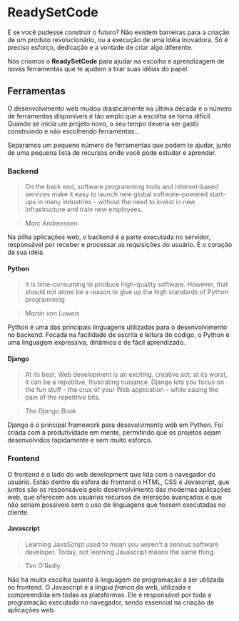 # ReadySetCode

E se você pudesse construir o futuro? Não existem barreiras para a criação de um produto
revolucionário, ou a execução de uma idéia inovadora. Só é preciso esforço, dedicação e a
vontade de criar algo diferente.

Nós criamos o **ReadySetCode** para ajudar na escolha e aprendizagem de novas ferramentas que te
ajudem a tirar suas idéias do papel.

## Ferramentas
O desenvolvimento web mudou drasticamente na última década e o número de ferramentas disponíveis
é tão amplo que a escolha se torna difícil. Quando se inicia um projeto novo, o seu tempo
deveria ser gasto construindo e não escolhendo ferramentas...

Separamos um pequeno número de ferramentas que podem te ajudar, junto de uma pequena lista de
recursos onde você pode estudar e aprender.

### Backend
> On the back end, software programming tools and internet-based services make it easy to
> launch new global software-powered start-ups in many industries - without the need to invest
> in new infrastructure and train new employees.

> *Marc Andreessen*

Na pilha aplicações web, o backend é a parte executada no servidor, responsável por receber e
processar as requisições do usuário. É o coração da sua idéia.


#### Python
> It is time-consuming to produce high-quality software. However, that should not alone be a
> reason to give up the high standards of Python programming

> *Martin von Loweis*

Python é uma das principais linguagens utilizadas para o desenvolvimento no backend. Focada na
facilidade de escrita e leitura do código, o Python é uma linguagem expressiva, dinâmica e
de fácil aprendizado.


#### Django
> At its best, Web development is an exciting, creative act; at its worst, it can be a
> repetitive, frustrating nuisance. Django lets you focus on the fun stuff – the crux of your
> Web application – while easing the pain of the repetitive bits.

> *The Django Book*

Django é o principal framework para desevolvimento web em Python. Foi criada com a
produtividade em mente, permitindo que os projetos sejam desenvolvidos rapidamente e sem muito
esforço.


### Frontend
O frontend é o lado do web development que lida com o navegador do usuário. Estão dentro da esfera
de frontend o HTML, CSS e Javascript, que juntos são os responsáveis pelo desenvolvimento das
modernas aplicações web, que oferecem aos usuários recursos de interação avançados e que não seriam
possíveis sem o uso de linguagens que fossem executadas no cliente.

#### Javascript
> Learning JavaScript used to mean you weren't a serious software developer. Today, not
> learning Javascript means the same thing.

> Tim O'Reilly

Não há muita escolha quanto à linguagem de programação a ser utilizada no frontend. O Javascript é
a *lingua franca* da web, utilizada e compreendida em todas as plataformas. Ele é responsável por
toda a programação executada no navegador, sendo essencial na criação de aplicações web.
